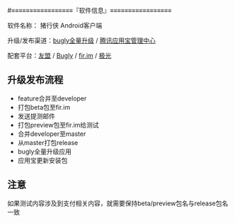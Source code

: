 
#≡≡≡≡≡≡≡≡≡≡≡≡≡≡≡≡≡『软件信息』≡≡≡≡≡≡≡≡≡≡≡≡≡≡≡≡≡

软件名称： 猪行侠 Android客户端

升级/发布渠道：[bugly全量升级](https://bugly.qq.com/v2/workbench/apps) / [腾讯应用宝管理中心](http://op.open.qq.com/manage_centerv2/android?owner=2949556183&uin=2949556183)

配套平台：[友盟](http://mobile.umeng.com/apps) / [Bugly](https://bugly.qq.com/v2/crash-reporting/dashboard/d69cfb5004?pid=1) / [fir.im](https://fir.im/apps) / [极光](https://www.jiguang.cn/dev/#/app/list#dev)

## 升级发布流程
- feature合并至developer
- 打包beta包至fir.im
- 发送提测邮件
- 打包preview包至fir.im给测试
- 合并developer至master
- 从master打包release
- bugly全量升级应用
- 应用宝更新安装包

 
## 注意
如果测试内容涉及到支付相关内容，就需要保持beta/preview包名与release包名一致


